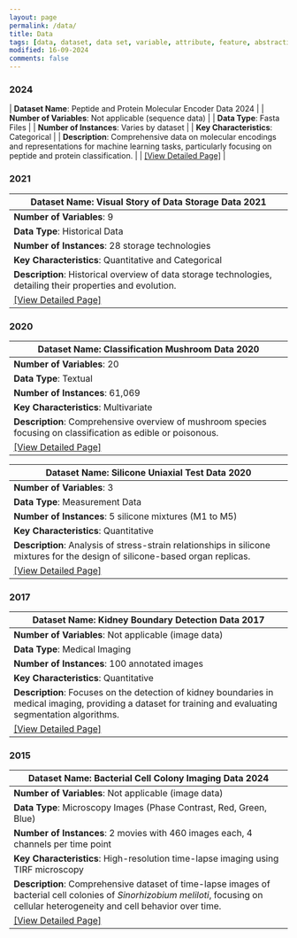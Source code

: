 ```yaml
---
layout: page
permalink: /data/
title: Data
tags: [data, dataset, data set, variable, attribute, feature, abstraction]
modified: 16-09-2024
comments: false
---
```


### 2024

| **Dataset Name**: Peptide and Protein Molecular Encoder Data 2024 |
| **Number of Variables**: Not applicable (sequence data) |
| **Data Type**: Fasta Files |
| **Number of Instances**: Varies by dataset |
| **Key Characteristics**: Categorical |
| **Description**: Comprehensive data on molecular encodings and representations for machine learning tasks, particularly focusing on peptide and protein classification. |
| [[View Detailed Page]](/data/molecular.md) |
‌
### 2021


| **Dataset Name**: Visual Story of Data Storage Data 2021 |
|---------------------------------------------------------|
| **Number of Variables**: 9 |
| **Data Type**: Historical Data |
| **Number of Instances**: 28 storage technologies |
| **Key Characteristics**: Quantitative and Categorical |
| **Description**: Historical overview of data storage technologies, detailing their properties and evolution. |
| [[View Detailed Page]](/data/storage.md) |

### 2020

| **Dataset Name**: Classification Mushroom Data 2020 |
|-------------------------------------------|
| **Number of Variables**: 20               |
| **Data Type**: Textual                    |
| **Number of Instances**: 61,069           |
| **Key Characteristics**: Multivariate     |
| **Description**: Comprehensive overview of mushroom species focusing on classification as edible or poisonous. |
| [[View Detailed Page]](/data/mushroom.md) |

| **Dataset Name**: Silicone Uniaxial Test Data 2020 |
|---------------------------------------------------------|
| **Number of Variables**: 3 |
| **Data Type**: Measurement Data |
| **Number of Instances**: 5 silicone mixtures (M1 to M5)                 |
| **Key Characteristics**: Quantitative |
| **Description**: Analysis of stress-strain relationships in silicone mixtures for the design of silicone-based organ replicas. |
| [[View Detailed Page]](/data/uniaxial.md) |

### 2017

| **Dataset Name**: Kidney Boundary Detection Data 2017 |
|---------------------------------------------------------|
| **Number of Variables**: Not applicable (image data) |
| **Data Type**: Medical Imaging |
| **Number of Instances**: 100 annotated images |
| **Key Characteristics**: Quantitative    |
| **Description**: Focuses on the detection of kidney boundaries in medical imaging, providing a dataset for training and evaluating segmentation algorithms. |
| [[View Detailed Page]](/data/boundary.md) |

### 2015

| **Dataset Name**: Bacterial Cell Colony Imaging Data 2024 |
|---------------------------------------------------------|
| **Number of Variables**: Not applicable (image data) |
| **Data Type**: Microscopy Images (Phase Contrast, Red, Green, Blue) |
| **Number of Instances**: 2 movies with 460 images each, 4 channels per time point |
| **Key Characteristics**: High-resolution time-lapse imaging using TIRF microscopy |
| **Description**: Comprehensive dataset of time-lapse images of bacterial cell colonies of *Sinorhizobium meliloti*, focusing on cellular heterogeneity and cell behavior over time. |
| [[View Detailed Page]](/data/bacteria.md) |